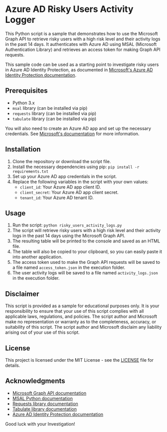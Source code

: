 # Azure AD Risky Users Activity Logger

This Python script is a sample that demonstrates how to use the Microsoft Graph API to retrieve risky users with a high risk level and their activity logs in the past 14 days. It authenticates with Azure AD using MSAL (Microsoft Authentication Library) and retrieves an access token for making Graph API requests. 

This sample code can be used as a starting point to investigate risky users in Azure AD Identity Protection, as documented in [Microsoft's Azure AD Identity Protection documentation](https://docs.microsoft.com/en-us/azure/active-directory/identity-protection/howto-identity-protection-investigate-risk).

## Prerequisites

- Python 3.x
- `msal` library (can be installed via pip)
- `requests` library (can be installed via pip)
- `tabulate` library (can be installed via pip)

You will also need to create an Azure AD app and set up the necessary credentials. See [Microsoft's documentation](https://docs.microsoft.com/en-us/graph/auth-register-app-v2) for more information.

## Installation

1. Clone the repository or download the script file.
2. Install the necessary dependencies using pip: `pip install -r requirements.txt`
3. Set up your Azure AD app credentials in the script.
4. Replace the following variables in the script with your own values:
    - `client_id`: Your Azure AD app client ID.
    - `client_secret`: Your Azure AD app client secret.
    - `tenant_id`: Your Azure AD tenant ID.

## Usage

1. Run the script: `python risky_users_activity_logs.py`
2. The script will retrieve risky users with a high risk level and their activity logs in the past 14 days using the Microsoft Graph API.
3. The resulting table will be printed to the console and saved as an HTML file.
4. The table will also be copied to your clipboard, so you can easily paste it into another application.
5. The access token used to make the Graph API requests will be saved to a file named `access_token.json` in the execution folder.
6. The user activity logs will be saved to a file named `activity_logs.json` in the execution folder.

## Disclaimer

This script is provided as a sample for educational purposes only. It is your responsibility to ensure that your use of this script complies with all applicable laws, regulations, and policies. The script author and Microsoft make no representation or warranty as to the completeness, accuracy, or suitability of this script. The script author and Microsoft disclaim any liability arising out of your use of this script.

## License

This project is licensed under the MIT License - see the [LICENSE](LICENSE) file for details.

## Acknowledgments

- [Microsoft Graph API documentation](https://docs.microsoft.com/en-us/graph/)
- [MSAL Python documentation](https://github.com/AzureAD/microsoft-authentication-library-for-python)
- [Requests library documentation](https://requests.readthedocs.io/en/master/)
- [Tabulate library documentation](https://pypi.org/project/tabulate/)
- [Azure AD Identity Protection documentation](https://docs.microsoft.com/en-us/azure/active-directory/identity-protection/howto-identity-protection-investigate-risk)

Good luck with your Investigation!



